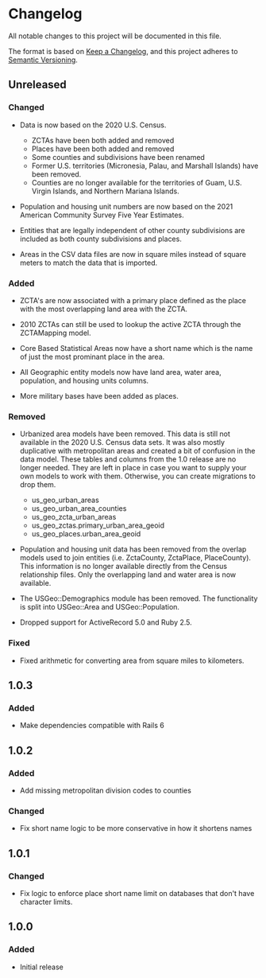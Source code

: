 # Changelog
All notable changes to this project will be documented in this file.

The format is based on [Keep a Changelog](https://keepachangelog.com/en/1.0.0/),
and this project adheres to [Semantic Versioning](https://semver.org/spec/v2.0.0.html).

## Unreleased

### Changed

- Data is now based on the 2020 U.S. Census.
  * ZCTAs have been both added and removed
  * Places have been both added and removed
  * Some counties and subdivisions have been renamed
  * Former U.S. territories (Micronesia, Palau, and Marshall Islands) have been removed.
  * Counties are no longer available for the territories of Guam, U.S. Virgin Islands, and Northern Mariana Islands.

- Population and housing unit numbers are now based on the 2021 American Community Survey Five Year Estimates.

- Entities that are legally independent of other county subdivisions are included as both county subdivisions and places.

- Areas in the CSV data files are now in square miles instead of square meters to match the data that is imported.

### Added

- ZCTA's are now associated with a primary place defined as the place with the most overlapping land area with the ZCTA.

- 2010 ZCTAs can still be used to lookup the active ZCTA through the ZCTAMapping model.

- Core Based Statistical Areas now have a short name which is the name of just the most prominant place in the area.

- All Geographic entity models now have land area, water area, population, and housing units columns.

- More military bases have been added as places.

### Removed

- Urbanized area models have been removed. This data is still not available in the 2020 U.S. Census data sets. It was also mostly duplicative with metropolitan areas and created a bit of confusion in the data model. These tables and columns from the 1.0 release are no longer needed. They are left in place in case you want to supply your own models to work with them. Otherwise, you can create migrations to drop them.
  * us_geo_urban_areas
  * us_geo_urban_area_counties
  * us_geo_zcta_urban_areas
  * us_geo_zctas.primary_urban_area_geoid
  * us_geo_places.urban_area_geoid

- Population and housing unit data has been removed from the overlap models used to join entities (i.e. ZctaCounty, ZctaPlace, PlaceCounty). This information is no longer available directly from the Census relationship files. Only the overlapping land and water area is now available.

- The USGeo::Demographics module has been removed. The functionality is split into USGeo::Area and USGeo::Population.

- Dropped support for ActiveRecord 5.0 and Ruby 2.5.

### Fixed

- Fixed arithmetic for converting area from square miles to kilometers.

## 1.0.3

### Added

- Make dependencies compatible with Rails 6

## 1.0.2

### Added

- Add missing metropolitan division codes to counties

### Changed

- Fix short name logic to be more conservative in how it shortens names

## 1.0.1

### Changed

- Fix logic to enforce place short name limit on databases that don't have character limits.

## 1.0.0

### Added

- Initial release
